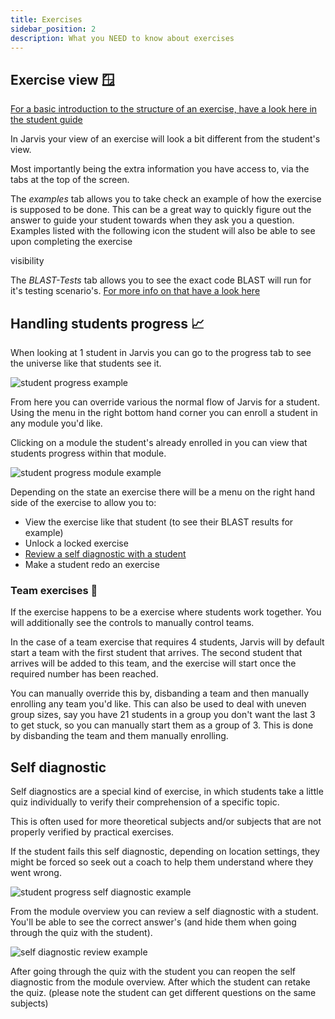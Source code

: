 ```yaml
---
title: Exercises
sidebar_position: 2
description: What you NEED to know about exercises
---
```


## Exercise view 🪟

[For a basic introduction to the structure of an exercise, have a look here in the student guide](../../students/exercises)

In Jarvis your view of an exercise will look a bit different from the student's view.

Most importantly being the extra information you have access to, via the tabs at the top of the screen.

The *examples* tab allows you to take check an example of how the exercise is supposed to be done.
This can be a great way to quickly figure out the answer to guide your student towards when they ask you a question.
Examples listed with the following icon the student will also be able to see upon completing the exercise
<link rel="stylesheet" href="https://fonts.googleapis.com/css2?family=Material+Symbols+Outlined:opsz,wght,FILL,GRAD@20..48,100..700,0..1,-50..200" />
<span class="material-symbols-outlined">
visibility
</span>

The *BLAST-Tests* tab allows you to see the exact code BLAST will run for it's testing scenario's. 
[For more info on that have a look here](../editor/blast)

## Handling students progress 📈

When looking at 1 student in Jarvis you can go to the progress tab to see the universe like that students see it.

![student progress example](/img/staff/coaches/exercises/student-progress.png)

From here you can override various the normal flow of Jarvis for a student.
Using the menu in the right bottom hand corner you can enroll a student in any module you'd like.

Clicking on a module the student's already enrolled in you can view that students progress within that module.

![student progress module example](/img/staff/coaches/exercises/student-progress-module.png)

Depending on the state an exercise there will be a menu on the right hand side of the exercise to allow you to:

* View the exercise like that student (to see their BLAST results for example)
* Unlock a locked exercise
* [Review a self diagnostic with a student](#self-diagnostic)
* Make a student redo an exercise

### Team exercises 👥

If the exercise happens to be a exercise where students work together.
You will additionally see the controls to manually control teams.

In the case of a team exercise that requires 4 students,
Jarvis will by default start a team with the first student that arrives.
The second student that arrives will be added to this team,
and the exercise will start once the required number has been reached.

You can manually override this by, disbanding a team and then manually enrolling any team you'd like.
This can also be used to deal with uneven group sizes,
say you have 21 students in a group you don't want the last 3 to get stuck,
so you can manually start them as a group of 3.
This is done by disbanding the team and them manually enrolling.

## Self diagnostic

Self diagnostics are a special kind of exercise,
in which students take a little quiz individually to verify their comprehension of a specific topic.

This is often used for more theoretical subjects and/or subjects that are not properly verified by practical exercises.

If the student fails this self diagnostic, depending on location settings,
they might be forced so seek out a coach to help them understand where they went wrong.

![student progress self diagnostic example](/img/staff/coaches/exercises/student-progress-self-diagnostic.png)

From the module overview you can review a self diagnostic with a student.
You'll be able to see the correct answer's (and hide them when going through the quiz with the student).

![self diagnostic review example](/img/staff/coaches/exercises/self-diagnostic.png)

After going through the quiz with the student you can reopen the self diagnostic from the module overview.
After which the student can retake the quiz.
(please note the student can get different questions on the same subjects)
